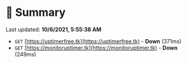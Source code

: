 # 📖 Summary
Last updated: **10/6/2021, 5:55:38 AM**

- `GET` [https://uptimerfree.tk](https://uptimerfree.tk) - **Down** (371ms)
- `GET` [https://monitoruptimer.tk](https://monitoruptimer.tk) - **Down** (249ms)
